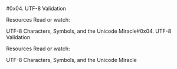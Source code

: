 #0x04. UTF-8 Validation

Resources
Read or watch:

UTF-8
Characters, Symbols, and the Unicode Miracle#0x04. UTF-8 Validation

Resources
Read or watch:

UTF-8
Characters, Symbols, and the Unicode Miracle
